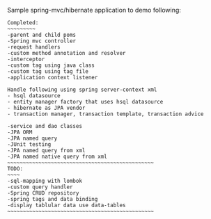 Sample spring-mvc/hibernate application to demo following:
~~~~~~~~~~~~~~~~~~~~~~~~~~~~~~~~~~~~~~~~~~~~~~~~~~~~~~~~~~~~
Completed:
~~~~~~~~~
-parent and child poms
-Spring mvc controller
-request handlers
-custom method annotation and resolver
-interceptor
-custom tag using java class
-custom tag using tag file
-application context listener

Handle following using spring server-context xml
- hsql datasource
- entity manager factory that uses hsql datasource
- hibernate as JPA vendor
- transaction manager, transaction template, transaction advice 

-service and dao classes
-JPA ORM
-JPA named query
-JUnit testing
-JPA named query from xml
-JPA named native query from xml
~~~~~~~~~~~~~~~~~~~~~~~~~~~~~~~~~~~~~~~~~~~~~~~
TODO:
~~~~
-sql-mapping with lombok
-custom query handler
-Spring CRUD repository
-spring tags and data binding
-display tablular data use data-tables
~~~~~~~~~~~~~~~~~~~~~~~~~~~~~~~~~~~~~~~~~~~~~~~


